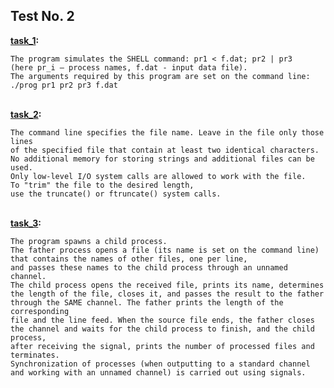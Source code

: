 ## Test No. 2
<b> [task_1](./task1.c): </b><br>

    The program simulates the SHELL command: pr1 < f.dat; pr2 | pr3
    (here pr_i – process names, f.dat - input data file).
    The arguments required by this program are set on the command line:
    ./prog pr1 pr2 pr3 f.dat
    
<br> <b> [task_2](./task2.c): </b><br>

    The command line specifies the file name. Leave in the file only those lines
    of the specified file that contain at least two identical characters.
    No additional memory for storing strings and additional files can be used.
    Only low-level I/O system calls are allowed to work with the file.
    To "trim" the file to the desired length,
    use the truncate() or ftruncate() system calls.
    
<br> <b> [task_3](./task3.c): </b><br>
    
    The program spawns a child process.
    The father process opens a file (its name is set on the command line)
    that contains the names of other files, one per line,
    and passes these names to the child process through an unnamed channel.
    The child process opens the received file, prints its name, determines
    the length of the file, closes it, and passes the result to the father
    through the SAME channel. The father prints the length of the corresponding
    file and the line feed. When the source file ends, the father closes
    the channel and waits for the child process to finish, and the child process,
    after receiving the signal, prints the number of processed files and terminates.
    Synchronization of processes (when outputting to a standard channel
    and working with an unnamed channel) is carried out using signals.
